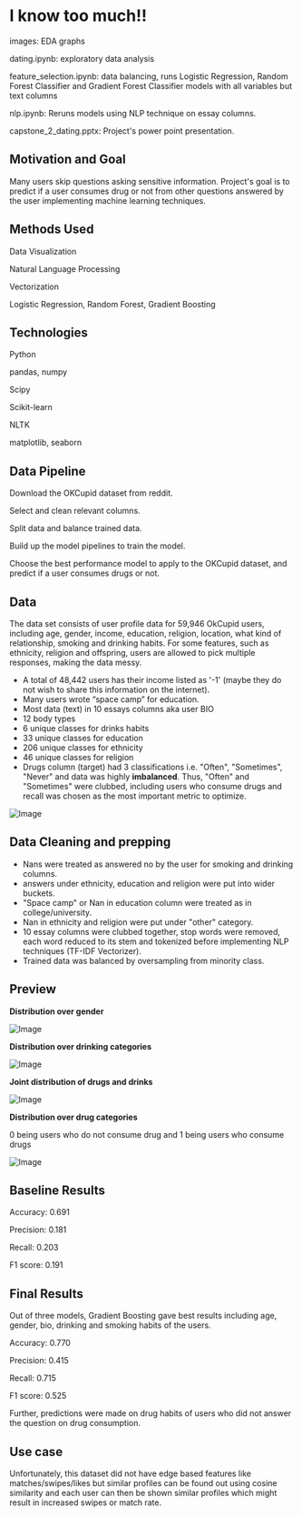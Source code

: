 # I know too much!!

images: EDA graphs

dating.ipynb: exploratory data analysis

feature_selection.ipynb: data balancing, runs Logistic Regression, Random Forest Classifier and Gradient Forest Classifier models with all variables but text columns

nlp.ipynb: Reruns models using NLP technique on essay columns.

capstone_2_dating.pptx: Project's power point presentation.

## Motivation and Goal
Many users skip questions asking sensitive information. Project's goal is to predict if a user consumes drug or not from other questions answered by the user implementing machine learning techniques.

## Methods Used

Data Visualization

Natural Language Processing

Vectorization

Logistic Regression, Random Forest, Gradient Boosting

## Technologies
Python

pandas, numpy

Scipy

Scikit-learn

NLTK

matplotlib, seaborn

## Data Pipeline
Download the OKCupid dataset from reddit.

Select and clean relevant columns.

Split data and balance trained data.

Build up the model pipelines to train the model.

Choose the best performance model to apply to the OKCupid dataset, and predict if a user consumes drugs or not.

## Data
The data set consists of user profile data for 59,946 OkCupid users, including age, gender, income, education, religion, location, what kind of relationship, smoking and drinking habits. For some features, such as ethnicity, religion and offspring, users are allowed to pick multiple responses, making the data messy.

* A total of 48,442 users has their income listed as '-1' (maybe they do not wish to share this information on the internet).
* Many users wrote “space camp” for education.
* Most data (text) in 10 essays columns aka user BIO
* 12 body types
* 6 unique classes for drinks habits
* 33 unique classes for education
* 206 unique classes for ethnicity
* 46 unique classes for religion
* Drugs column (target) had 3 classifications i.e. "Often", "Sometimes", "Never" and data was highly **imbalanced**. Thus, "Often" and "Sometimes" were clubbed, including users who consume drugs and recall was chosen as the most important metric to optimize.

![Image](/images/drug_perc.png)

## Data Cleaning and prepping

* Nans were treated as answered no by the user for smoking and drinking columns.
* answers under ethnicity, education and religion were put into wider buckets.
* "Space camp" or Nan in education column were treated as in college/university. 
* Nan in ethnicity and religion were put under "other" category.
* 10 essay columns were clubbed together, stop words were removed, each word reduced to its stem and tokenized before implementing NLP techniques (TF-IDF Vectorizer).
* Trained data was balanced by oversampling from minority class.

## Preview

**Distribution over gender**

![Image](/images/sex.png)

**Distribution over drinking categories**

![Image](/images/drinks.png)

**Joint distribution of drugs and drinks**

![Image](/images/drugs_drinks.png)

**Distribution over drug categories**

 0 being users who do not consume drug and 1 being users who consume drugs
 
![Image](/images/drugs_age.png)

## Baseline Results

Accuracy: 0.691

Precision: 0.181

Recall: 0.203

F1 score: 0.191

## Final Results

Out of three models, Gradient Boosting gave best results including age, gender, bio, drinking and smoking habits of the users.

Accuracy: 0.770

Precision: 0.415

Recall: 0.715

F1 score: 0.525

Further, predictions were made on drug habits of users who did not answer the question on drug consumption.

## Use case

Unfortunately, this dataset did not have edge based features like matches/swipes/likes but similar profiles can be found out using cosine similarity and each user can then be shown similar profiles which might result in increased swipes or match rate.











